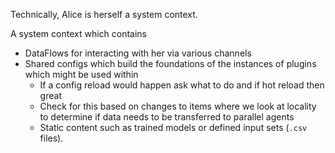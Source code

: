 Technically, Alice is herself a system context.

A system context which contains

- DataFlows for interacting with her via various channels
- Shared configs which build the foundations of the instances of plugins which might be used within 
  - If a config reload would happen ask what to do and if hot reload then great 
  - Check for this based on changes to items where we look at locality to determine if data needs to be transferred to parallel agents 
  - Static content such as trained models or defined input sets (`.csv` files).